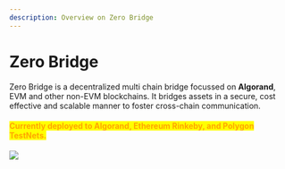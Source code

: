 ```yaml
---
description: Overview on Zero Bridge
---
```


# Zero Bridge

Zero Bridge is a decentralized multi chain bridge focussed on **Algorand**, EVM and other non-EVM blockchains. It bridges assets in a secure, cost effective and scalable manner to foster cross-chain communication. 

#### <mark style="color:orange;">**Currently deployed to Algorand, Ethereum Rinkeby, and Polygon**</mark> <mark style="color:orange;"></mark><mark style="color:orange;">TestNets</mark><mark style="color:orange;">**.**</mark>

![](https://images.unsplash.com/photo-1642313941064-beb140f6054f?crop=entropy\&cs=srgb\&fm=jpg\&ixid=MnwxOTcwMjR8MHwxfHJhbmRvbXx8fHx8fHx8fDE2NDMzMTAyNzQ\&ixlib=rb-1.2.1\&q=85)
